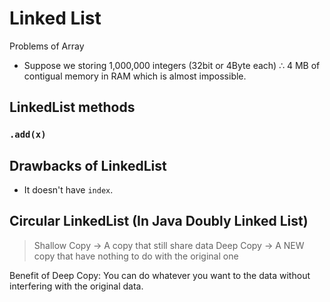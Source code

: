 # Linked List

Problems of Array

- Suppose we storing 1,000,000 integers (32bit or 4Byte each) $\therefore$ 4 MB of contigual memory in RAM which is almost impossible.

## LinkedList methods

### `.add(x)`

## Drawbacks of LinkedList

- It doesn't have `index`.

## Circular LinkedList (In Java Doubly Linked List)

> Shallow Copy -> A copy that still share data
> Deep Copy -> A NEW copy that have nothing to do with the original one

Benefit of Deep Copy: You can do whatever you want to the data without
interfering with the original data.
